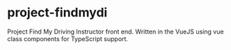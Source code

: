 # project-findmydi
Project Find My Driving Instructor front end. Written in the VueJS using vue class components for TypeScript support.
